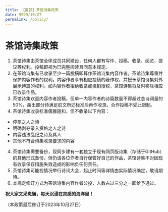 ```yaml
---
title: 【置顶】茶馆诗集政策
date: 9999/10/27
permalink: /policy/
---
```


# 茶馆诗集政策

1. 茶馆诗集由茶馆全体成员共同建设，任何人都有写作、投稿、收录、阅览、提议等权利。投稿即视为已完整阅读且同意本规定。
2. 在茶馆诗集有已收录至少一篇投稿即算作茶馆诗集内容作者。茶馆诗集尊重并保护内容作者的权利。内容作者享有相应投稿的著作权，并授予茶馆诗集对外展示诗篇的权利。如内容作者拒绝收录或撤销授权，茶馆诗集将及时移除相应已收录作品。
3. 茶馆诗集欢迎内容作者投稿，但单一内容作者的诗篇数量不得超过总诗词量的50%，超出部分待满足前文所述标准后再作收录。合作投稿不受此限制。
3. 茶馆诗集收录标准儒雅随和，但不收录以下内容：
  - 停笔之人之诗
  - 明确剥夺录入资格之人之诗
  - 内容违法乱纪之诗及其人
  - 其他不符合诗集收录要求的内容
4. 茶馆诗集需要备份，现同步建有一套独立于现有网页版诗集（存储于GitHub）的其他形式备份。但仍请各位作者自行保管好自己的作品，茶馆诗集不对因现有收录保存措施失效造成的影响负任何责任。
5. 茶馆诗集可能视情况举行诗词大会，起止时间等详情由实际情况确定，敬请期待。
6. 本规定修订方式为茶馆诗集内容作者公投，人数占过三分之一即给予通过。

**祝大家文采斑斓，每天沉浸在灵感的海洋里！**

（本政策最后修订于2023年10月27日）
